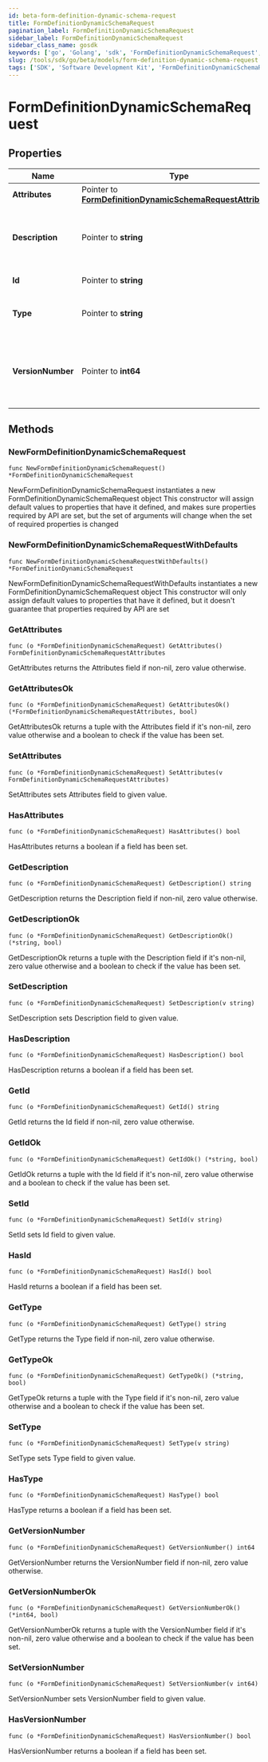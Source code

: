 ```yaml
---
id: beta-form-definition-dynamic-schema-request
title: FormDefinitionDynamicSchemaRequest
pagination_label: FormDefinitionDynamicSchemaRequest
sidebar_label: FormDefinitionDynamicSchemaRequest
sidebar_class_name: gosdk
keywords: ['go', 'Golang', 'sdk', 'FormDefinitionDynamicSchemaRequest', 'BetaFormDefinitionDynamicSchemaRequest'] 
slug: /tools/sdk/go/beta/models/form-definition-dynamic-schema-request
tags: ['SDK', 'Software Development Kit', 'FormDefinitionDynamicSchemaRequest', 'BetaFormDefinitionDynamicSchemaRequest']
---
```


# FormDefinitionDynamicSchemaRequest

## Properties

Name | Type | Description | Notes
------------ | ------------- | ------------- | -------------
**Attributes** | Pointer to [**FormDefinitionDynamicSchemaRequestAttributes**](form-definition-dynamic-schema-request-attributes) |  | [optional] 
**Description** | Pointer to **string** | Description is the form definition dynamic schema description text | [optional] 
**Id** | Pointer to **string** | ID is a unique identifier | [optional] 
**Type** | Pointer to **string** | Type is the form definition dynamic schema type | [optional] 
**VersionNumber** | Pointer to **int64** | VersionNumber is the form definition dynamic schema version number | [optional] 

## Methods

### NewFormDefinitionDynamicSchemaRequest

`func NewFormDefinitionDynamicSchemaRequest() *FormDefinitionDynamicSchemaRequest`

NewFormDefinitionDynamicSchemaRequest instantiates a new FormDefinitionDynamicSchemaRequest object
This constructor will assign default values to properties that have it defined,
and makes sure properties required by API are set, but the set of arguments
will change when the set of required properties is changed

### NewFormDefinitionDynamicSchemaRequestWithDefaults

`func NewFormDefinitionDynamicSchemaRequestWithDefaults() *FormDefinitionDynamicSchemaRequest`

NewFormDefinitionDynamicSchemaRequestWithDefaults instantiates a new FormDefinitionDynamicSchemaRequest object
This constructor will only assign default values to properties that have it defined,
but it doesn't guarantee that properties required by API are set

### GetAttributes

`func (o *FormDefinitionDynamicSchemaRequest) GetAttributes() FormDefinitionDynamicSchemaRequestAttributes`

GetAttributes returns the Attributes field if non-nil, zero value otherwise.

### GetAttributesOk

`func (o *FormDefinitionDynamicSchemaRequest) GetAttributesOk() (*FormDefinitionDynamicSchemaRequestAttributes, bool)`

GetAttributesOk returns a tuple with the Attributes field if it's non-nil, zero value otherwise
and a boolean to check if the value has been set.

### SetAttributes

`func (o *FormDefinitionDynamicSchemaRequest) SetAttributes(v FormDefinitionDynamicSchemaRequestAttributes)`

SetAttributes sets Attributes field to given value.

### HasAttributes

`func (o *FormDefinitionDynamicSchemaRequest) HasAttributes() bool`

HasAttributes returns a boolean if a field has been set.

### GetDescription

`func (o *FormDefinitionDynamicSchemaRequest) GetDescription() string`

GetDescription returns the Description field if non-nil, zero value otherwise.

### GetDescriptionOk

`func (o *FormDefinitionDynamicSchemaRequest) GetDescriptionOk() (*string, bool)`

GetDescriptionOk returns a tuple with the Description field if it's non-nil, zero value otherwise
and a boolean to check if the value has been set.

### SetDescription

`func (o *FormDefinitionDynamicSchemaRequest) SetDescription(v string)`

SetDescription sets Description field to given value.

### HasDescription

`func (o *FormDefinitionDynamicSchemaRequest) HasDescription() bool`

HasDescription returns a boolean if a field has been set.

### GetId

`func (o *FormDefinitionDynamicSchemaRequest) GetId() string`

GetId returns the Id field if non-nil, zero value otherwise.

### GetIdOk

`func (o *FormDefinitionDynamicSchemaRequest) GetIdOk() (*string, bool)`

GetIdOk returns a tuple with the Id field if it's non-nil, zero value otherwise
and a boolean to check if the value has been set.

### SetId

`func (o *FormDefinitionDynamicSchemaRequest) SetId(v string)`

SetId sets Id field to given value.

### HasId

`func (o *FormDefinitionDynamicSchemaRequest) HasId() bool`

HasId returns a boolean if a field has been set.

### GetType

`func (o *FormDefinitionDynamicSchemaRequest) GetType() string`

GetType returns the Type field if non-nil, zero value otherwise.

### GetTypeOk

`func (o *FormDefinitionDynamicSchemaRequest) GetTypeOk() (*string, bool)`

GetTypeOk returns a tuple with the Type field if it's non-nil, zero value otherwise
and a boolean to check if the value has been set.

### SetType

`func (o *FormDefinitionDynamicSchemaRequest) SetType(v string)`

SetType sets Type field to given value.

### HasType

`func (o *FormDefinitionDynamicSchemaRequest) HasType() bool`

HasType returns a boolean if a field has been set.

### GetVersionNumber

`func (o *FormDefinitionDynamicSchemaRequest) GetVersionNumber() int64`

GetVersionNumber returns the VersionNumber field if non-nil, zero value otherwise.

### GetVersionNumberOk

`func (o *FormDefinitionDynamicSchemaRequest) GetVersionNumberOk() (*int64, bool)`

GetVersionNumberOk returns a tuple with the VersionNumber field if it's non-nil, zero value otherwise
and a boolean to check if the value has been set.

### SetVersionNumber

`func (o *FormDefinitionDynamicSchemaRequest) SetVersionNumber(v int64)`

SetVersionNumber sets VersionNumber field to given value.

### HasVersionNumber

`func (o *FormDefinitionDynamicSchemaRequest) HasVersionNumber() bool`

HasVersionNumber returns a boolean if a field has been set.


